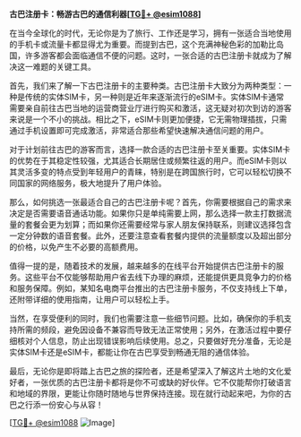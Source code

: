 **古巴注册卡：畅游古巴的通信利器[[TG💪+ @esim1088](https://t.me/s/esim1088)]**

在当今全球化的时代，无论你是为了旅行、工作还是学习，拥有一张适合当地使用的手机卡或流量卡都显得尤为重要。而提到古巴，这个充满神秘色彩的加勒比岛国，许多游客都会面临通信不便的问题。这时，一张合适的古巴注册卡就成为了解决这一难题的关键工具。

首先，我们来了解一下古巴注册卡的主要种类。古巴注册卡大致分为两种类型：一种是传统的实体SIM卡，另一种则是近年来逐渐流行的eSIM卡。实体SIM卡通常需要亲自前往古巴当地的运营商营业厅进行购买和激活，这无疑对初次到访的游客来说是一个不小的挑战。相比之下，eSIM卡则更加便捷，它无需物理插拔，只需通过手机设置即可完成激活，非常适合那些希望快速解决通信问题的用户。

对于计划前往古巴的游客而言，选择一款合适的古巴注册卡至关重要。实体SIM卡的优势在于其稳定性较强，尤其适合长期居住或频繁往返的用户。而eSIM卡则以其灵活多变的特点受到年轻用户的青睐，特别是在跨国旅行时，它可以轻松切换不同国家的网络服务，极大地提升了用户体验。

那么，如何挑选一张最适合自己的古巴注册卡呢？首先，你需要根据自己的需求来决定是否需要语音通话功能。如果你只是单纯需要上网，那么选择一款主打数据流量的套餐会更为划算；而如果你还需要经常与家人朋友保持联系，则建议选择包含一定分钟数的语音套餐。此外，还要注意查看套餐内提供的流量额度以及超出部分的价格，以免产生不必要的高额费用。

值得一提的是，随着技术的发展，越来越多的在线平台开始提供古巴注册卡的服务。这些平台不仅能够帮助用户省去线下办理的麻烦，还能提供更具竞争力的价格和服务保障。例如，某知名电商平台推出的古巴注册卡服务，不仅支持线上下单，还附带详细的使用指南，让用户可以轻松上手。

当然，在享受便利的同时，我们也需要注意一些细节问题。比如，确保你的手机支持所需的频段，避免因设备不兼容而导致无法正常使用；另外，在激活过程中要仔细核对个人信息，防止出现错误影响后续使用。总之，只要做好充分准备，无论是实体SIM卡还是eSIM卡，都能让你在古巴享受到畅通无阻的通信体验。

最后，无论你是即将踏上古巴之旅的探险者，还是希望深入了解这片土地的文化爱好者，一张优质的古巴注册卡都将是你不可或缺的好伙伴。它不仅能帮你打破语言和地域的界限，更能让你随时随地与世界保持连接。现在就行动起来吧，为你的古巴之行添一份安心与从容！

[[TG💪+ @esim1088](https://t.me/s/esim1088) ![Image](https://i.postimg.cc/4NQfJmqS/Snipaste-2025-05-13-00-14-12.png)]